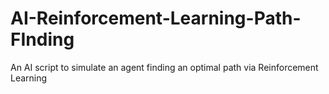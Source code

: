 # AI-Reinforcement-Learning-Path-FInding
An AI script to simulate an agent finding an optimal path via Reinforcement Learning

